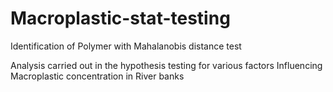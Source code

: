 # Macroplastic-stat-testing

Identification of Polymer with Mahalanobis distance test

Analysis carried out in the hypothesis testing for various factors Influencing Macroplastic concentration in River banks
